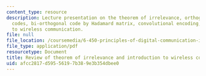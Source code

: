 ```yaml
---
content_type: resource
description: Lecture presentation on the theorem of irrelevance, orthogonal and simplex
  codes, bi-orthogonal code by Hadamard matrix, convolutional encoding, and an introduction
  to wireless communication.
file: null
file_location: /coursemedia/6-450-principles-of-digital-communication-i-fall-2009/afcc2817d59556197b389e3b354dbee0_MIT6_450F09_slide19.pdf
file_type: application/pdf
resourcetype: Document
title: Review of theorem of irrelevance and introduction to wireless communication
uid: afcc2817-d595-5619-7b38-9e3b354dbee0
---
```

